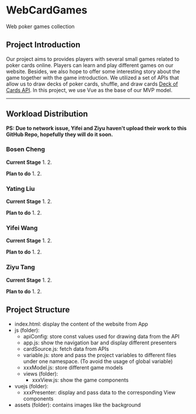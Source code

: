 # WebCardGames
Web poker games collection

## Project Introduction
Our project aims to provides players with several small games related to poker cards online. Players can learn and play different games on our website. Besides, we also hope to offer some interesting story about the game together with the game introduction.
We utilized a set of APIs that allow us to draw decks of poker cards, shuffle, and draw cards [Deck of Cards API](https://stackoverflow.com/questions/6957443/how-to-display-div-after-click-the-button-in-javascript). In this project, we use Vue as the base of our MVP model.

---

## Workload Distribution 

**PS: Due to network issue, Yifei and Ziyu haven't upload their work to this GitHub Repo, hopefully they will do it soon.**

### Bosen Cheng
**Current Stage**
1. 
2. 

**Plan to do**
1. 
2. 


### Yating Liu
**Current Stage**
1. 
2. 

**Plan to do**
1. 
2. 

### Yifei Wang
**Current Stage**
1. 
2. 

**Plan to do**
1. 
2. 

###  Ziyu Tang
**Current Stage**
1. 
2. 

**Plan to do**
1. 
2. 




## Project Structure 
- index.html: display the content of the website from App
- js (folder):
    - apiConfig: store const values used for drawing data from the API
    - app.js: show the navigation bar and display different presenters
    - cardSource.js: fetch data from APIs
    - variable.js: store and pass the project variables to different files under one namespace. (To avoid the usage of global variable)
    - xxxModel.js: store different game models
    - views (folder):
        - xxxView.js: show the game components
- vuejs (folder):
    - xxxPresenter: display and pass data to the corresponding View components
- assets (folder): contains images like the background 
